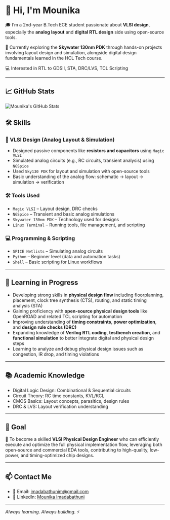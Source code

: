 # 👋 Hi, I'm Mounika

🎓 I’m a 2nd-year B.Tech ECE student passionate about **VLSI design**, especially the **analog layout** and **digital RTL design** side using open-source tools.

🔬 Currently exploring the **Skywater 130nm PDK** through hands-on projects involving layout design and simulation, alongside digital design fundamentals learned in the HCL Tech course.

💻 Interested in RTL to GDSII, STA, DRC/LVS, TCL Scripting

---
## 📈 GitHub Stats

![Mounika's GitHub Stats](https://github-readme-stats.vercel.app/api?username=492-Mounika&show_icons=true&theme=tokyonight)

## 🛠️ Skills

### 🔧 VLSI Design (Analog Layout & Simulation)

- Designed passive components like **resistors and capacitors** using `Magic VLSI`
- Simulated analog circuits (e.g., RC circuits, transient analysis) using `NGSpice`
- Used `Sky130 PDK` for layout and simulation with open-source tools
- Basic understanding of the analog flow: schematic → layout → simulation → verification

### 🛠️ Tools Used

- `Magic VLSI` – Layout design, DRC checks  
- `NGSpice` – Transient and basic analog simulations  
- `Skywater 130nm PDK` – Technology used for designs  
- `Linux Terminal` – Running tools, file management, and scripting

### 💻 Programming & Scripting

- `SPICE Netlists` – Simulating analog circuits  
- `Python` – Beginner level (data and automation tasks)  
- `Shell` – Basic scripting for Linux workflows

---

## 🌱 Learning in Progress

- Developing strong skills in **physical design flow** including floorplanning, placement, clock tree synthesis (CTS), routing, and static timing analysis (STA)  
- Gaining proficiency with **open-source physical design tools** like OpenROAD and related TCL scripting for automation  
- Improving understanding of **timing constraints**, **power optimization**, and **design rule checks (DRC)**  
- Expanding knowledge of **Verilog RTL coding**, **testbench creation**, and **functional simulation** to better integrate digital and physical design steps  
- Learning to analyze and debug physical design issues such as congestion, IR drop, and timing violations

---

## 📚 Academic Knowledge

- Digital Logic Design: Combinational & Sequential circuits  
- Circuit Theory: RC time constants, KVL/KCL  
- CMOS Basics: Layout concepts, parasitics, design rules  
- DRC & LVS: Layout verification understanding

---

## 📌 Goal

🎯 To become a skilled **VLSI Physical Design Engineer** who can efficiently execute and optimize the full physical implementation flow, leveraging both open-source and commercial EDA tools, contributing to high-quality, low-power, and timing-optimized chip designs.

---

## 📫 Contact Me

- 📧 Email: imadabathunim@gmail.com  
- 💼 LinkedIn: [Mounika Imadabathuni](https://www.linkedin.com/in/mounika-imadabathuni-12070228a/?utm_source=share&utm_campaign=share_via&utm_content=profile&utm_medium=android_app)

---

_Always learning. Always building._ ⚡
